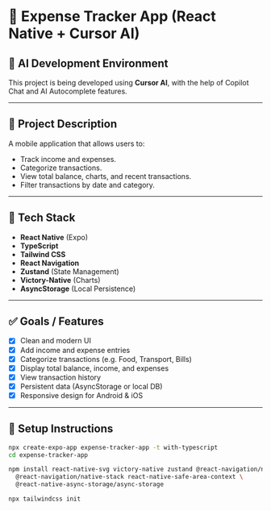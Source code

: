 # 📱 Expense Tracker App (React Native + Cursor AI)

## 🧠 AI Development Environment
This project is being developed using **Cursor AI**, with the help of Copilot Chat and AI Autocomplete features.

---

## 📌 Project Description
A mobile application that allows users to:
- Track income and expenses.
- Categorize transactions.
- View total balance, charts, and recent transactions.
- Filter transactions by date and category.

---

## 🚀 Tech Stack

- **React Native** (Expo)
- **TypeScript**
- **Tailwind CSS**
- **React Navigation**
- **Zustand** (State Management)
- **Victory-Native** (Charts)
- **AsyncStorage** (Local Persistence)

---

## ✅ Goals / Features

- [x] Clean and modern UI
- [x] Add income and expense entries
- [x] Categorize transactions (e.g. Food, Transport, Bills)
- [x] Display total balance, income, and expenses
- [x] View transaction history
- [x] Persistent data (AsyncStorage or local DB)
- [x] Responsive design for Android & iOS

---

## 🔧 Setup Instructions

```bash
npx create-expo-app expense-tracker-app -t with-typescript
cd expense-tracker-app

npm install react-native-svg victory-native zustand @react-navigation/native \
  @react-navigation/native-stack react-native-safe-area-context \
  @react-native-async-storage/async-storage

npx tailwindcss init
